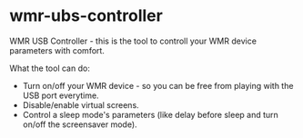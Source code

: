 # wmr-ubs-controller
WMR USB Controller - this is the tool to controll your WMR device parameters with comfort.

What the tool can do:
* Turn on/off your WMR device - so you can be free from playing with the USB port everytime.
* Disable/enable virtual screens.
* Control a sleep mode's parameters (like delay before sleep and turn on/off the screensaver mode).

